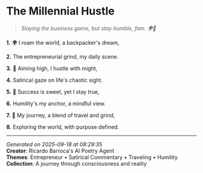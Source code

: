 # The Millennial Hustle

> *Slaying the business game, but stay humble, fam. 🌍🤝*

**1.** 🌍 I roam the world, a backpacker's dream,


**2.** The entrepreneurial grind, my daily scene.


**3.** 🚀 Aiming high, I hustle with might,


**4.** Satirical gaze on life's chaotic sight.


**5.** 🌟 Success is sweet, yet I stay true,


**6.** Humility's my anchor, a mindful view.


**7.** 💼 My journey, a blend of travel and grind,


**8.** Exploring the world, with purpose defined.



---

*Generated on 2025-09-18 at 08:29:35*  
**Creator**: Ricardo Barroca's AI Poetry Agent  
**Themes**: Entrepreneur • Satirical Commentary • Traveling • Humility  
**Collection**: A journey through consciousness and reality